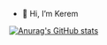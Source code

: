 - 👋 Hi, I’m Kerem

  
[![Anurag's GitHub stats](https://github-readme-stats.vercel.app/api?username=KeremDonmez&show_icons=true)](https://github.com/KeremDonmez/github-readme-stats&show_icons=true)
